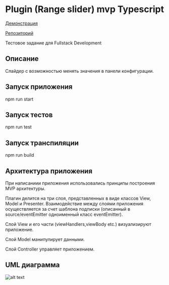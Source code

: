 # Plugin (Range slider) mvp Typescript

[Демонстрация]() 

[Репозиторий]()

Тестовое задание для Fullstack Development

## Описание

Слайдер с возможностью менять значения в панели конфигурации.

## Запуск приложения

npm run start

## Запуск тестов

npm run test

## Запуск транспиляции

npm run build

## Архитектура приложения

При написаниии приложения использовались принципы построения MVP архитектуры.

Плагин делится на три слоя, представленных в виде классов View, Model и Presenter. Взаимодействие между
слоями приложения осуществляется за счет шаблона подписки (описанный в source/eventEmitter  одноименный класс  eventEmitter). 

Слой View и его части (viewHandlers,viewBody etc.) визуализируют приложение. 

Слой Model манипулирует данными. 

Слой Controller управляет приложением.

## UML диаграмма 

![alt text](..)